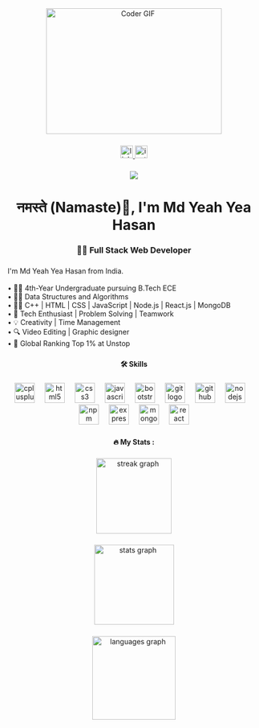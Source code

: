 



<div align="center">
  <img alt="Coder GIF" height=250 width=350 src="https://physicsgurukul.files.wordpress.com/2019/02/character-1.gif" />
<!--   <img height="150" src="https://camo.githubusercontent.com/62da68eb62b1e5f175f7d1f0191dd89a653d7908feb22d37d4a0ab07365d6791/68747470733a2f2f6d656469612e67697068792e636f6d2f6d656469612f4d3967624264396e6244724f5475314d71782f67697068792e676966"  /> -->
</div>

###

<div align="center">
  <a href="https://www.linkedin.com/in/md-yeah-yea-hasan-a30351217/" target="_blank">
    <img src="https://img.shields.io/static/v1?message=LinkedIn&logo=linkedin&label=&color=0077B5&logoColor=white&labelColor=&style=for-the-badge" height="25" alt="linkedin logo"  />
  </a>
  <a href="https://instagram.com/_.wild_rebel._" target="_blank">
    <img src="https://img.shields.io/static/v1?message=Instagram&logo=instagram&label=&color=E4405F&logoColor=white&labelColor=&style=for-the-badge" height="25" alt="instagram logo"  />
  </a>
</div>

###

<div align="center">
  <img src="https://visitor-badge.laobi.icu/badge?page_id=MdHasan2533.MdHasan2533&left_text=Views%20Count"  />
</div>

###

<h1 align="center">नमस्ते (Namaste)🙏, I'm Md Yeah Yea Hasan</h1>

###

<h3 align="center">👩‍💻  Full Stack Web Developer</h3>

###

<p align="left">I'm  Md Yeah Yea Hasan from India.<br><br>• 👨‍🎓 4th-Year Undergraduate pursuing B.Tech ECE<br>• 🙇‍♂️ Data Structures and Algorithms<br>• 👨‍💻 C++ | HTML | CSS | JavaScript | Node.js | React.js | MongoDB <br>• 🤖 Tech Enthusiast | Problem Solving | Teamwork<br>• 💡 Creativity | Time Management<br>• 🔍 Video Editing | Graphic designer <br>• 💯 Global Ranking Top 1% at Unstop</p>

###

<h4 align="center">🛠 Skills</h4>

###

<div align="center">
  <img src="https://cdn.jsdelivr.net/gh/devicons/devicon/icons/cplusplus/cplusplus-original.svg" height="40" alt="cplusplus logo"  />
  <img width="12" />
  <img src="https://cdn.jsdelivr.net/gh/devicons/devicon/icons/html5/html5-original.svg" height="40" alt="html5 logo"  />
  <img width="12" />
  <img src="https://cdn.jsdelivr.net/gh/devicons/devicon/icons/css3/css3-original.svg" height="40" alt="css3 logo"  />
  <img width="12" />
  <img src="https://cdn.jsdelivr.net/gh/devicons/devicon/icons/javascript/javascript-original.svg" height="40" alt="javascript logo"  />
  <img width="12" />
  <img src="https://cdn.jsdelivr.net/gh/devicons/devicon/icons/bootstrap/bootstrap-original.svg" height="40" alt="bootstrap logo"  />
  <img width="12" />
  <img src="https://cdn.jsdelivr.net/gh/devicons/devicon/icons/git/git-original.svg" height="40" alt="git logo"  />
  <img width="12" />
  <img src="https://cdn.jsdelivr.net/gh/devicons/devicon/icons/github/github-original.svg" height="40" alt="github logo"  />
  <img width="12" />
  <img src="https://cdn.jsdelivr.net/gh/devicons/devicon/icons/nodejs/nodejs-original.svg" height="40" alt="nodejs logo"  />
  <img width="12" />
  <img src="https://cdn.jsdelivr.net/gh/devicons/devicon/icons/npm/npm-original-wordmark.svg" height="40" alt="npm logo"  />
  <img width="12" />
  <img src="https://cdn.jsdelivr.net/gh/devicons/devicon/icons/express/express-original.svg" height="40" alt="express logo"  />
  <img width="12" />
  <img src="https://cdn.jsdelivr.net/gh/devicons/devicon/icons/mongodb/mongodb-original.svg" height="40" alt="mongodb logo"  />
  <img width="12" />
  <img src="https://cdn.jsdelivr.net/gh/devicons/devicon/icons/react/react-original.svg" height="40" alt="react logo"  />
</div>

###

<h4 align="center">🔥   My Stats :</h4>

###

<div align="center">
  <img src="https://streak-stats.demolab.com?user=MdHasan2533&locale=en&mode=daily&theme=radical&hide_border=false&border_radius=5&order=3" height="150" alt="streak graph"  />
</div>

###

<div align="center">
  <img src="https://github-readme-stats.vercel.app/api?username=MdHasan2533&hide_title=false&hide_rank=false&show_icons=true&include_all_commits=true&count_private=true&disable_animations=false&theme=radical&locale=en&hide_border=false&order=1" height="159" alt="stats graph"  />
</div>

###

<div align="center">
  <img src="https://github-readme-stats.vercel.app/api/top-langs?username=MdHasan2533&locale=en&hide_title=false&layout=compact&card_width=320&langs_count=12&theme=dracula&hide_border=false&order=2" height="166" alt="languages graph"  />
</div>

###
